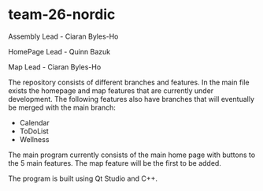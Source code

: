 # team-26-nordic

Assembly Lead - Ciaran Byles-Ho

HomePage Lead - Quinn Bazuk

Map Lead - Ciaran Byles-Ho

The repository consists of different branches and features. In the main file exists the homepage and map features that are currently under development. The following features also have branches that will eventually be merged with the main branch:
- Calendar
- ToDoList
- Wellness

The main program currently consists of the main home page with buttons to the 5 main features. The map feature will be the first to be added. 

The program is built using Qt Studio and C++.